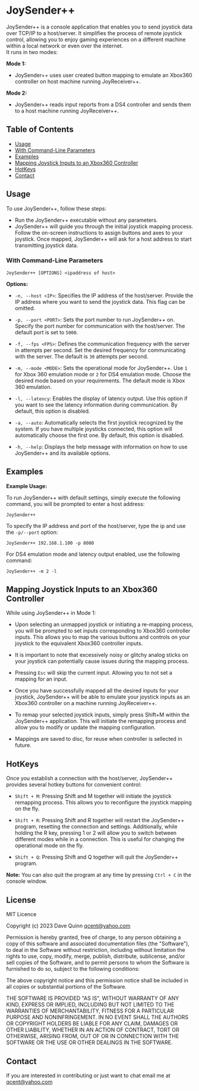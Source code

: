 # JoySender++
JoySender++ is a console application that enables you to send joystick data over TCP/IP to a host/server. It simplifies the process of remote joystick control, allowing you to enjoy gaming experiences on a different machine within a local network or even over the internet. \
It runs in two modes: 

**Mode 1:** 
- JoySender++ uses user created button mapping to emulate an Xbox360 controller on host machine running JoyReceiver++. 

**Mode 2:** 
- JoySender++ reads input reports from a DS4 controller and sends them to a host machine running JoyReceiver++.

## Table of Contents
- [Usage](#usage)
- [With Command-Line Parameters](#with-command-line-parameters)
- [Examples](#examples)
- [Mapping Joystick Inputs to an Xbox360 Controller](#mapping-joystick-inputs-to-an-xbox360-controller)
- [HotKeys](#hotkeys)
- [Contact](#contact)

## Usage

To use JoySender++, follow these steps:
- Run the JoySender++ executable without any parameters.
- JoySender++ will guide you through the initial joystick mapping process. Follow the on-screen instructions to assign buttons and axes to your joystick.
Once mapped, JoySender++ will ask for a host address to start transmitting joystick data.

### With Command-Line Parameters

```
JoySender++ [OPTIONS] <ipaddress of host>
```

**Options:**

- `-n, --host <IP>`: Specifies the IP address of the host/server. Provide the IP address where you want to send the joystick data. This flag can be omitted.

- `-p, --port <PORT>`: Sets the port number to run JoySender++ on. Specify the port number for communication with the host/server. The default port is set to `5000`.

- `-f, --fps <FPS>`: Defines the communication frequency with the server in attempts per second. Set the desired frequency for communicating with the server. The default is `30` attempts per second.

- `-m, --mode <MODE>`: Sets the operational mode for JoySender++. Use `1` for Xbox 360 emulation mode or `2` for DS4 emulation mode. Choose the desired mode based on your requirements. The default mode is Xbox 360 emulation.

- `-l, --latency`: Enables the display of latency output. Use this option if you want to see the latency information during communication. By default, this option is disabled.

- `-a, --auto`: Automatically selects the first joystick recognized by the system. If you have multiple joysticks connected, this option will automatically choose the first one. By default, this option is disabled.

- `-h, --help`: Displays the help message with information on how to use JoySender++ and its available options.


## Examples
**Example Usage:**

To run JoySender++ with default settings, simply execute the following command, you will be prompted to enter a host address:

```
JoySender++
```

To specify the IP address and port of the host/server, type the ip and use the `-p/--port` option:

```
JoySender++ 192.168.1.100 -p 8080
```

For DS4 emulation mode and latency output enabled, use the following command:

```
JoySender++ -m 2 -l 
```

## Mapping Joystick Inputs to an Xbox360 Controller

While using JoySender++ in Mode 1: 
- Upon selecting an unmapped joystick or initiating a re-mapping process, you will be prompted to set inputs corresponding to Xbox360 controller inputs. 
This allows you to map the various buttons and controls on your joystick to the equivalent Xbox360 controller inputs.

- It is important to note that excessively noisy or glitchy analog sticks on your joystick can potentially cause issues during the mapping process.

- Pressing `Esc` will skip the current input. Allowing you to not set a mapping for an input.

- Once you have successfully mapped all the desired inputs for your joystick, JoySender++ will be able to emulate your joystick inputs as an Xbox360 controller on a machine running JoyReceiver++. 

- To remap your selected joystick inputs, simply press Shift+M within the JoySender++ application. This will initiate the remapping process and allow you to modify or update the mapping configuration.

- Mappings are saved to disc, for reuse when controller is sellected in future.

## HotKeys
Once you establish a connection with the host/server, JoySender++ provides several hotkey buttons for convenient control:

- `Shift + M`: Pressing Shift and M together will initiate the joystick remapping process. This allows you to reconfigure the joystick mapping on the fly.

- `Shift + R`: Pressing Shift and R together will restart the JoySender++ program, resetting the connection and settings.
 Additionally, while holding the R key, pressing 1 or 2 will allow you to switch between different modes while in a connection. This is useful for changing the operational mode on the fly.

- `Shift + Q`: Pressing Shift and Q together will quit the JoySender++ program.

**Note:** You can also quit the program at any time by pressing `Ctrl + C` in the console window.


## License
MIT Licence

Copyright (c) 2023 Dave Quinn <qcent@yahoo.com>

Permission is hereby granted, free of charge, to any person obtaining a copy
of this software and associated documentation files (the "Software"), to deal
in the Software without restriction, including without limitation the rights
to use, copy, modify, merge, publish, distribute, sublicense, and/or sell
copies of the Software, and to permit persons to whom the Software is
furnished to do so, subject to the following conditions:

The above copyright notice and this permission notice shall be included in
all copies or substantial portions of the Software.

THE SOFTWARE IS PROVIDED "AS IS", WITHOUT WARRANTY OF ANY KIND, EXPRESS OR
IMPLIED, INCLUDING BUT NOT LIMITED TO THE WARRANTIES OF MERCHANTABILITY,
FITNESS FOR A PARTICULAR PURPOSE AND NONINFRINGEMENT. IN NO EVENT SHALL THE
AUTHORS OR COPYRIGHT HOLDERS BE LIABLE FOR ANY CLAIM, DAMAGES OR OTHER
LIABILITY, WHETHER IN AN ACTION OF CONTRACT, TORT OR OTHERWISE, ARISING FROM,
OUT OF OR IN CONNECTION WITH THE SOFTWARE OR THE USE OR OTHER DEALINGS IN
THE SOFTWARE.


## Contact
If you are interested in contributing or just want to chat email me at qcent@yahoo.com
